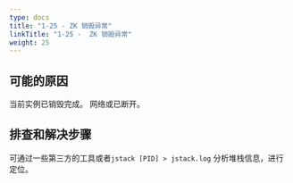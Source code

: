 ```yaml
---
type: docs
title: "1-25 - ZK 销毁异常"
linkTitle: "1-25 -  ZK 销毁异常"
weight: 25
---
```


## 可能的原因

当前实例已销毁完成。
网络或已断开。

## 排查和解决步骤

可通过一些第三方的工具或者`jstack [PID] > jstack.log` 分析堆栈信息，进行定位。

<p style="margin-top: 3rem;"> </p>
